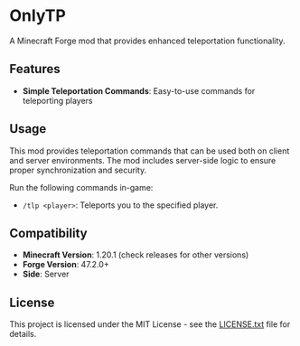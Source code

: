 # OnlyTP

A Minecraft Forge mod that provides enhanced teleportation functionality.

## Features

- **Simple Teleportation Commands**: Easy-to-use commands for teleporting players

## Usage

This mod provides teleportation commands that can be used both on client and server environments. The mod includes server-side logic to ensure proper synchronization and security.

Run the following commands in-game:
- `/tlp <player>`: Teleports you to the specified player.

## Compatibility

- **Minecraft Version**: 1.20.1 (check releases for other versions)
- **Forge Version**: 47.2.0+
- **Side**: Server

## License

This project is licensed under the MIT License - see the [LICENSE.txt](LICENSE.txt) file for details.
